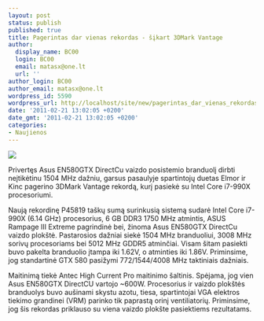 ```yaml
---
layout: post
status: publish
published: true
title: Pagerintas dar vienas rekordas - šįkart 3DMark Vantage
author:
  display_name: BC00
  login: BC00
  email: matasx@one.lt
  url: ''
author_login: BC00
author_email: matasx@one.lt
wordpress_id: 5590
wordpress_url: http://localhost/site/new/pagerintas_dar_vienas_rekordas__ikart_3dmark_vantage/
date: '2011-02-21 13:02:05 +0200'
date_gmt: '2011-02-21 13:02:05 +0200'
categories:
- Naujienos
---
```

<div class="imgright"><img src="http://technews.lt/upload/futuremark-logo.jpg"  /></div>
<p>Privertęs Asus EN580GTX DirectCu vaizdo posistemio branduolį dirbti neįtikėtinu 1504 MHz dažniu, garsus pasaulyje spartintojų duetas Elmor ir Kinc pagerino 3DMark Vantage rekordą, kurį pasiekė su Intel Core i7-990X procesoriumi.</p>
<p>Naują rekordinę P45819 taškų sumą surinkusią sistemą sudarė Intel Core i7-990X (6.14 GHz) procesorius, 6 GB DDR3 1750 MHz atmintis, ASUS Rampage III Extreme pagrindinė bei, žinoma Asus EN580GTX DirectCu vaizdo plokštė. Pastarosios dažniai siekė 1504 MHz branduoliui, 3008 MHz sorivų procesoriams bei 5012 MHz GDDR5 atminčiai. Visam šitam pasiekti buvo pakelta branduolio įtampa iki 1.62V, o atminties iki 1.86V. Priminsime, jog standartinė GTX 580 pasižymi 772/1544/4008 MHz taktiniais dažniais.</p>
<p>Maitinimą tiekė Antec High Current Pro maitinimo šaltinis. Spėjama, jog vien Asus EN580GTX DirectCU vartojo ~600W. Procesorius ir vaizdo plokštės branduolys buvo aušinami skystu azotu, tiesa, spartintojai VGA elektros tiekimo grandinei (VRM) parinko tik paprastą orinį ventiliatorių. Priminsime, jog šis rekordas priklauso su viena vaizdo plokšte pasiektiems rezultatams.</p>
